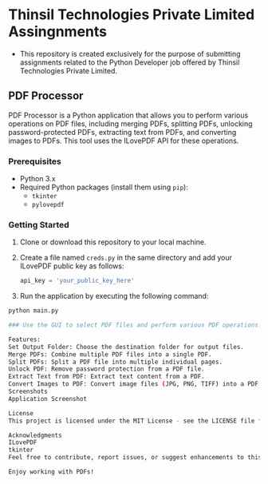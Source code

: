 # Thinsil Technologies Private Limited Assingnments
* This repository is created exclusively for the purpose of submitting assignments related to the Python Developer job offered by Thinsil Technologies Private Limited.
## PDF Processor

PDF Processor is a Python application that allows you to perform various operations on PDF files, including merging PDFs, splitting PDFs, unlocking password-protected PDFs, extracting text from PDFs, and converting images to PDFs. This tool uses the ILovePDF API for these operations.

### Prerequisites

- Python 3.x
- Required Python packages (install them using `pip`):
  - `tkinter`
  - `pylovepdf`

### Getting Started

1. Clone or download this repository to your local machine.

2. Create a file named `creds.py` in the same directory and add your ILovePDF public key as follows:

   ``` python
   api_key = 'your_public_key_here'
 3. Run the application by executing the following command:
   ```bash
   python main.py

### Use the GUI to select PDF files and perform various PDF operations.

Features:
Set Output Folder: Choose the destination folder for output files.
Merge PDFs: Combine multiple PDF files into a single PDF.
Split PDFs: Split a PDF file into multiple individual pages.
Unlock PDF: Remove password protection from a PDF file.
Extract Text from PDF: Extract text content from a PDF.
Convert Images to PDF: Convert image files (JPG, PNG, TIFF) into a PDF document.
Screenshots
Application Screenshot

License
This project is licensed under the MIT License - see the LICENSE file for details.

Acknowledgments
ILovePDF
tkinter
Feel free to contribute, report issues, or suggest enhancements to this project.

Enjoy working with PDFs!
